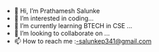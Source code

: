 - 👋 Hi, I’m Prathamesh Salunke
- 👀 I’m interested in coding...
- 🌱 I’m currently learning BTECH in CSE ...
- 💞️ I’m looking to collaborate on ...
- 📫 How to reach me :-salunkep341@gmail.com

<!---
Prathamesh10S/Prathamesh10S is a ✨ special ✨ repository because its `README.md` (this file) appears on your GitHub profile.
You can click the Preview link to take a look at your changes.
--->
